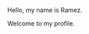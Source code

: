 Hello, my name is Ramez. 

Welcome to my profile.

<!---
relobeid1217/relobeid1217 is a ✨ special ✨ repository because its `README.md` (this file) appears on your GitHub profile.
You can click the Preview link to take a look at your changes.
--->
